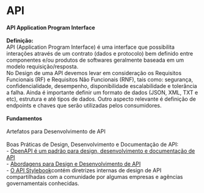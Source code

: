 # API
</H2><B>API Application Program Interface</B></H2><BR>
<BR> 
<B>Definição:</B><BR>
API (Application Program Interface) é uma interface que possibilita interações através de um contrato (dados e protocolo) bem definido entre componentes e/ou produtos de softwares geralmente baseada em um modelo requisição/resposta.<BR>
No Design de uma API devemos levar em consideração os Requisitos Funcionais (RF) e Requisitos Não Funcionais (RNF), tais como: segurança, confidencialidade, desempenho, disponibilidade escalabilidade e tolerância a falha. Ainda é importante definir um formato de dados (JSON, XML, TXT e etc), estrutura e até tipos de dados. Outro aspecto relevante é definição de endpoints e chaves que serão utilizadas pelos consumidores.<BR> 
<BR>
<B>Fundamentos</B><BR>
<BR>
<D>Artefatos para Desenvolvimento de API</D><BR>
<BR>
<D>Boas Práticas de Design, Desenvolvimento e Documentação de API:</D><BR>
- <a href="https://github.com/OAI"><D>OpenAPI</D> é um padrão para design, desenvolvimento e documentação de API<BR> </a>  
- <a href="https://github.com/eTecnologia/API/wiki/Abordagens-para-Design-e-Desenvolvimento-de-API"> <D>Abordagens para Design e Desenvolvimento de API</D> </a><BR> 
  - <a href= "http://apistylebook.com/design/guidelines/">O API <D>Stylebook</D></a>contém diretrizes internas de design de API compartilhadas com a comunidade por algumas empresas e agências governamentais conhecidas.  
